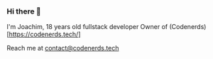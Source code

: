 ### Hi there 👋

I'm Joachim, 18 years old fullstack developer
Owner of (Codenerds)[https://codenerds.tech/]

Reach me at contact@codenerds.tech
